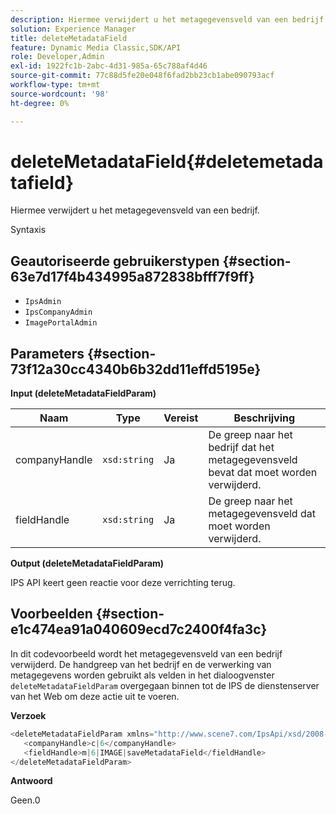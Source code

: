 ```yaml
---
description: Hiermee verwijdert u het metagegevensveld van een bedrijf.
solution: Experience Manager
title: deleteMetadataField
feature: Dynamic Media Classic,SDK/API
role: Developer,Admin
exl-id: 1922fc1b-2abc-4d31-985a-65c788af4d46
source-git-commit: 77c88d5fe20e048f6fad2bb23cb1abe090793acf
workflow-type: tm+mt
source-wordcount: '98'
ht-degree: 0%

---
```


# deleteMetadataField{#deletemetadatafield}

Hiermee verwijdert u het metagegevensveld van een bedrijf.

Syntaxis

## Geautoriseerde gebruikerstypen {#section-63e7d17f4b434995a872838bfff7f9ff}

* `IpsAdmin`
* `IpsCompanyAdmin`
* `ImagePortalAdmin`

## Parameters {#section-73f12a30cc4340b6b32dd11effd5195e}

**Input (deleteMetadataFieldParam)**

| Naam | Type | Vereist | Beschrijving |
|---|---|---|---|
| companyHandle | `xsd:string` | Ja | De greep naar het bedrijf dat het metagegevensveld bevat dat moet worden verwijderd. |
| fieldHandle | `xsd:string` | Ja | De greep naar het metagegevensveld dat moet worden verwijderd. |

**Output (deleteMetadataFieldParam)**

IPS API keert geen reactie voor deze verrichting terug.

## Voorbeelden {#section-e1c474ea91a040609ecd7c2400f4fa3c}

In dit codevoorbeeld wordt het metagegevensveld van een bedrijf verwijderd. De handgreep van het bedrijf en de verwerking van metagegevens worden gebruikt als velden in het dialoogvenster `deleteMetadataFieldParam` overgegaan binnen tot de IPS de dienstenserver van het Web om deze actie uit te voeren.

**Verzoek**

```java
<deleteMetadataFieldParam xmlns="http://www.scene7.com/IpsApi/xsd/2008-01-15">
   <companyHandle>c|6</companyHandle>
   <fieldHandle>m|6|IMAGE|saveMetadataField</fieldHandle>
</deleteMetadataFieldParam>
```

**Antwoord**

Geen.0
